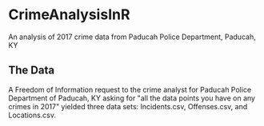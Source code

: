 # CrimeAnalysisInR
An analysis of 2017 crime data from Paducah Police Department, Paducah, KY

## The Data
A Freedom of Information request to the crime analyst for Paducah Police Department of Paducah, KY asking for "all the data points you have on any crimes in 2017" yielded three data sets: Incidents.csv, Offenses.csv, and Locations.csv.

